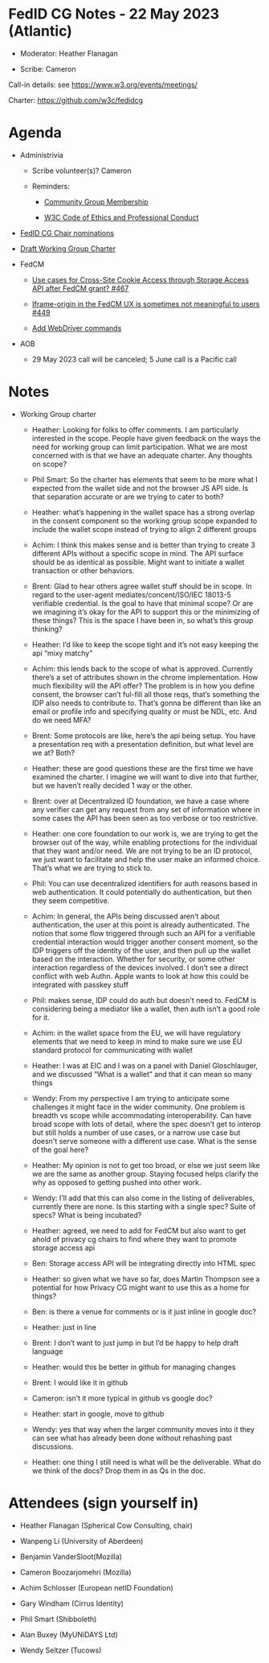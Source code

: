 # FedID CG Notes - 22 May 2023 (Atlantic)

-   Moderator: Heather Flanagan

-   Scribe: Cameron

Call-in details: see
[<u>https://www.w3.org/events/meetings/</u>](https://www.w3.org/events/meetings/)

Charter:
[<u>https://github.com/w3c/fedidcg</u>](https://github.com/w3c/fedidcg)

Agenda
======

-   Administrivia

    -   Scribe volunteer(s)? Cameron

    -   Reminders:

        -   [<u>Community Group Membership</u>](https://www.w3.org/community/fed-id/)

        -   [<u>W3C Code of Ethics and Professional Conduct</u>](https://www.w3.org/Consortium/cepc/)

-   [<u>FedID CG Chair
 nominations</u>](https://github.com/fedidcg/fedidcg.github.io/blob/main/charter.md#chair-selection)

-   [<u>Draft Working Group
 Charter</u>](https://docs.google.com/document/d/1MCbidJTEdeoarOuqaYOA_FV0w7PxJ-BBq4pgiJLcaBY/edit)

-   FedCM

    -   [<u>Use cases for Cross-Site Cookie Access through Storage
     Access API after FedCM grant?
     \#467</u>](https://github.com/fedidcg/FedCM/issues/467)

    -   [<u>Iframe-origin in the FedCM UX is sometimes not meaningful to
     users \#449</u>](https://github.com/fedidcg/FedCM/issues/449)

    -   [<u>Add WebDriver
     commands</u>](https://github.com/fedidcg/FedCM/pull/465)

-   AOB

    -   29 May 2023 call will be canceled; 5 June call is a Pacific call

Notes
=====

-   Working Group charter

    -   Heather: Looking for folks to offer comments. I am particularly
     interested in the scope. People have given feedback on the
     ways the need for working group can limit participation. What
     we are most concerned with is that we have an adequate
     charter. Any thoughts on scope?

    -   Phil Smart: So the charter has elements that seem to be more
     what I expected from the wallet side and not the browser JS
     API side. Is that separation accurate or are we trying to
     cater to both?

    -   Heather: what’s happening in the wallet space has a strong
     overlap in the consent component so the working group scope
     expanded to include the wallet scope instead of trying to
     align 2 different groups

    -   Achim: I think this makes sense and is better than trying to
     create 3 different APIs without a specific scope in mind. The
     API surface should be as identical as possible. Might want to
     initiate a wallet transaction or other behaviors.

    -   Brent: Glad to hear others agree wallet stuff should be in
     scope. In regard to the user-agent mediates/concent/ISO/IEC
     18013-5 verifiable credential. Is the goal to have that
     minimal scope? Or are we imagining it’s okay for the API to
     support this or the minimizing of these things? This is the
     space I have been in, so what’s this group thinking?

    -   Heather: I’d like to keep the scope tight and it’s not easy
     keeping the api “mixy matchy”

    -   Achim: this lends back to the scope of what is approved.
     Currently there’s a set of attributes shown in the chrome
     implementation. How much flexibility will the API offer? The
     problem is in how you define consent, the browser can’t
     ful-fill all those reqs, that’s something the IDP also needs
     to contribute to. That’s gonna be different than like an email
     or profile info and specifying quality or must be NDL, etc.
     And do we need MFA?

    -   Brent: Some protocols are like, here’s the api being setup. You
     have a presentation req with a presentation definition, but
     what level are we at? Both?

    -   Heather: these are good questions these are the first time we
     have examined the charter. I imagine we will want to dive into
     that further, but we haven’t really decided 1 way or the
     other.

    -   Brent: over at Decentralized ID foundation, we have a case where
     any verifier can get any request from any set of information
     where in some cases the API has been seen as too verbose or
     too restrictive.

    -   Heather: one core foundation to our work is, we are trying to
     get the browser out of the way, while enabling protections for
     the individual that they want and/or need. We are not trying
     to be an ID protocol, we just want to facilitate and help the
     user make an informed choice. That’s what we are trying to
     stick to.

    -   Phil: You can use decentralized identifiers for auth reasons
     based in web authentication. It could potentially do
     authentication, but then they seem competitive.

    -   Achim: In general, the APIs being discussed aren’t about
     authentication, the user at this point is already
     authenticated. The notion that some flow triggered through
     such an API for a verifiable credential interaction would
     trigger another consent moment, so the IDP triggers off the
     identity of the user, and then pull up the wallet based on the
     interaction. Whether for security, or some other interaction
     regardless of the devices involved. I don’t see a direct
     conflict with web Authn. Apple wants to look at how this could
     be integrated with passkey stuff

    -   Phil: makes sense, IDP could do auth but doesn't need to. FedCM
     is considering being a mediator like a wallet, then auth isn’t
     a good role for it.

    -   Achim: in the wallet space from the EU, we will have regulatory
     elements that we need to keep in mind to make sure we use EU
     standard protocol for communicating with wallet

    -   Heather: I was at EIC and I was on a panel with Daniel
     Gloschlauger, and we discussed “What is a wallet” and that it
     can mean so many things

    -   Wendy: From my perspective I am trying to anticipate some
     challenges it might face in the wider community. One problem
     is breadth vs scope while accommodating interoperability. Can
     have broad scope with lots of detail, where the spec doesn’t
     get to interop but still holds a number of use cases, or a
     narrow use case but doesn't serve someone with a different use
     case. What is the sense of the goal here?

    -   Heather: My opinion is not to get too broad, or else we just
     seem like we are the same as another group. Staying focused
     helps clarify the why as opposed to getting pushed into other
     work.

    -   Wendy: I’ll add that this can also come in the listing of
     deliverables, currently there are none. Is this starting with
     a single spec? Suite of specs? What is being incubated?

    -   Heather: agreed, we need to add for FedCM but also want to get
     ahold of privacy cg chairs to find where they want to promote
     storage access api

    -   Ben: Storage access API will be integrating directly into HTML
     spec

    -   Heather: so given what we have so far, does Martin Thompson see
     a potential for how Privacy CG might want to use this as a
     home for things?

    -   Ben: is there a venue for comments or is it just inline in
     google doc?

    -   Heather: just in line

    -   Brent: I don’t want to just jump in but I’d be happy to help
     draft language

    -   Heather: would this be better in github for managing changes

    -   Brent: I would like it in github

    -   Cameron: isn’t it more typical in github vs google doc?

    -   Heather: start in google, move to github

    -   Wendy: yes that way when the larger community moves into it they
     can see what has already been done without rehashing past
     discussions.

    -   Heather: one thing I still need is what will be the deliverable.
     What do we think of the docs? Drop them in as Qs in the doc.

 

Attendees (sign yourself in)
============================

-   Heather Flanagan (Spherical Cow Consulting, chair)

-   Wanpeng Li (University of Aberdeen)

-   Benjamin VanderSloot(Mozilla)

-   Cameron Boozarjomehri (Mozilla)

-   Achim Schlosser (European netID Foundation)

-   Gary Windham (Cirrus Identity)

-   Phil Smart (Shibboleth)

-   Alan Buxey (MyUNiDAYS Ltd)

-   Wendy Seltzer (Tucows)
